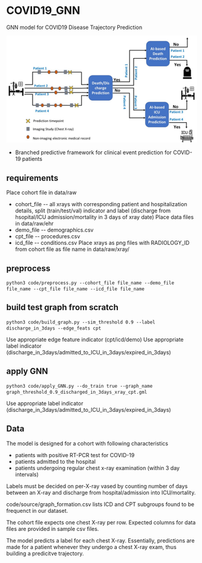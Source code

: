 # COVID19_GNN
 GNN model for COVID19 Disease Trajectory Prediction


![](covid19_trajectory.jpg)
* Branched predictive framework for clinical event prediction for COVID-19 patients

## requirements

Place cohort file in data/raw
*   cohort_file -- all xrays with corresponding patient and hospitalization details, split (train/test/val) indicator and label (discharge from hsopital/ICU admission/mortality in 3 days of xray date)
Place data files in data/raw/ehr
*   demo_file -- demographics.csv
*   cpt_file   -- procedures.csv
*   icd_file -- conditions.csv
Place xrays as png files with RADIOLOGY_ID from cohort file as file name in data/raw/xray/


## preprocess
```
python3 code/preprocess.py --cohort_file file_name --demo_file file_name --cpt_file file_name --icd_file file_name
```
## build test graph from scratch

```
python3 code/build_graph.py --sim_threshold 0.9 --label discharge_in_3days --edge_feats cpt
```
Use appropriate edge feature indicator (cpt/icd/demo)
Use appropriate label indicator (discharge_in_3days/admitted_to_ICU_in_3days/expired_in_3days)

## apply GNN
```
python3 code/apply_GNN.py --do_train true --graph_name graph_threshold_0.9_discharged_in_3days_xray_cpt.gml
```
Use appropriate label indicator (discharge_in_3days/admitted_to_ICU_in_3days/expired_in_3days)


## Data
The model is designed for a cohort with following characteristics

- patients with positive RT-PCR test for COVID-19
- patients admitted to the hospital
- patients undergoing regular chest x-ray examination (within 3 day intervals) 

Labels must be decided on per-X-ray vased by counting number of days between an X-ray and discharge from hospital/admission into ICU/mortality.

code/source/graph_formation.csv lists ICD and CPT subgroups found to be frequenct in our dataset. 

The cohort file expects one chest X-ray per row. Expected columns for data files are provided in sample csv files.

The model predicts a label for each chest X-ray. Essentially, predictions are made for a patient whenever they undergo a chest X-ray exam, thus building a predicitve trajectory.
